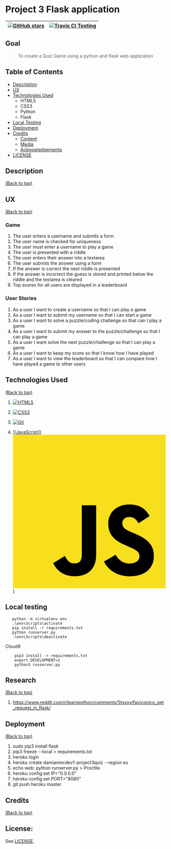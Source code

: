 # Project 3 Flask application

| <a href="https://github.com/DamianMcNulty/project3quiz/stargazers">     <img src="https://img.shields.io/github/stars/DamianMcNulty/project3quiz.svg?style=social" alt="GitHub stars"> </a> 	| [![Travis CI Testing](https://travis-ci.org/DamianMcNulty/project3quiz.svg?branch=master)](https://travis-ci.org/DamianMcNulty/project3quiz) 	|
|-----------------------------------------------------------------------------------------------------------------------------------------------------------------------------------------------	|------------------------------------------------------------------------------------------------------------------------------------------------	|

## Goal
>To create a Quiz Game using a python and flask web application

## Table of Contents
- [Description](#description)
- [UX](#ux)
- [Technologies Used](#technologies-used)
    - HTML5
    - CSS3
    - Python
    - Flask
- [Local Testing](#local-testing)
- [Deployment](#deployment)
- [Credits](#credits)
    - [Content](#content)
    - [Media](#media)
    - [Acknowledgements](#acknowledgements)
- [LICENSE](#license)

## Description
[(Back to top)](#table-of-contents)

## UX
[(Back to top)](#table-of-contents)
### Game
1. The user enters a username and submits a form
2. The user name is checked for uniqueness
3. The user must enter a username to play a game
4. The user is presented with a riddle
5. The user enters their answer into a textarea
6. The user submits the answer using a form
7. If the answer is correct the next riddle is presented
8. If the answer is incorrect the guess is stored and printed below the riddle and the textarea is cleared
9. Top scores for all users are displayed in a leaderboard

### User Stories
1. As a user I want to create a username so that I can play a game
2. As a user I want to submit my username so that I can start a game
3. As a user I want to solve a puzzle/coding challenge so that can I play a game
4. As a user I want to submit my answer to the puzzle/challenge so that I can play a game
5. As a user I want solve the next puzzle/challenge so that I can play a game
6. As a user I want to keep my score so that I know how I have played
7. As a user I want to view the leaderboard so that I can compare how I have played a game to other users
## Technologies Used
[(Back to top)](#table-of-contents)
1. [![HTML5](https://github.com/DamianMcNulty/my-first-website/blob/master/img/HTML5_logo_and_wordmark.svg)](https://en.wikipedia.org/wiki/HTML5) 

2. [![CSS3](https://github.com/DamianMcNulty/my-first-website/blob/master/img/CSS3_logo_and_wordmark.svg)](https://en.wikipedia.org/wiki/Cascading_Style_Sheets)  

3. [![Git](https://github.com/DamianMcNulty/my-first-website/blob/master/img/Git-logo.svg)](https://en.wikipedia.org/wiki/Git)

4. [![JavaScript](<svg xmlns="http://www.w3.org/2000/svg" viewBox="0 0 630 630" class="Card__img">
				<rect width="630" height="630" fill="#f7df1e" />
				<path d="m423.2 492.2c12.7 20.7 29.2 36 58.4 36 24.5 0 40.2-12.3 40.2-29.2 0-20.3-16.1-27.5-43.1-39.3l-14.8-6.3c-42.7-18.2-71.1-41-71.1-89.2 0-44.4 33.8-78.2 86.7-78.2 37.6 0 64.7 13.1 84.2 47.4l-46.1 29.6c-10.1-18.2-21.1-25.4-38.1-25.4-17.3 0-28.3 11-28.3 25.4 0 17.8 11 25 36.4 36l14.8 6.3c50.3 21.6 78.7 43.6 78.7 93 0 53.3-41.9 82.5-98.1 82.5-55 0-90.5-26.2-107.9-60.5zm-209.1 5.1c9.3 16.5 17.8 30.5 38.1 30.5 19.5 0 31.7-7.6 31.7-37.2v-201.3h59.2v202.1c0 61.3-35.9 89.2-88.4 89.2-47.4 0-74.8-24.5-88.8-54.1z"
				/>
			</svg>)](https://en.wikipedia.org/wiki/JavaScript)

## Local testing
```pip install virtualenv
   python -m virtualenv env
   .\env\Scripts\activate
   pip install -r requirements.txt
   python runserver.py
   .\env\Scripts\deactivate
```

Cloud9
```
    pip3 install -r requirements.txt
    export DEVELOPMENT=1
    python3 runserver.py
```

## Research
[(Back to top)](#table-of-contents)
1. https://www.reddit.com/r/learnpython/comments/1hsxxy/faviconico_get_request_in_flask/

## Deployment
[(Back to top)](#table-of-contents)
1. sudo pip3 install flask
2. pip3 freeze --local > requirements.txt
1. heroku login
2. heroku create damianmcdev1-project3quiz --region eu
3. echo web: python runserver.py > Procfile
4. heroku config:set IP="0.0.0.0"
5. heroku config:set PORT="8080"
6. git push heroku master

 
## Credits
[(Back to top)](#table-of-contents)

## License:

See [LICENSE](LICENSE).
